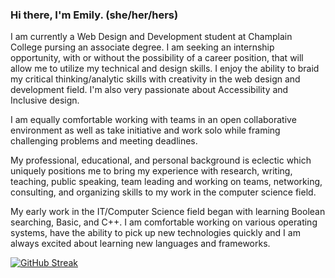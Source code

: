 
### Hi there, I'm Emily. (she/her/hers)

I am currently a Web Design and Development student at Champlain College pursing an associate degree. I am seeking an internship opportunity, with or without the possibility of a career position, that will allow me to utilize my technical and design skills. I enjoy the ability to braid my critical thinking/analytic skills with creativity in the web design and development field. I'm also very passionate about Accessibility and Inclusive design.

I am equally comfortable working with teams in an open collaborative environment as well as take initiative and work solo while framing challenging problems and meeting deadlines.

My professional, educational, and personal background is eclectic which uniquely positions me to bring my experience with research, writing, teaching, public speaking, team leading and working on teams, networking, consulting, and organizing skills to my work in the computer science field. 

My early work in the IT/Computer Science field began with learning Boolean searching, Basic, and C++. I am comfortable working on various operating systems, have the ability to pick up new technologies quickly and I am always excited about learning new languages and frameworks.


[![GitHub Streak](http://github-readme-streak-stats.herokuapp.com?user=emmarie-ahtunan&theme=modern-lilac2)](https://git.io/streak-stats)

<!--
**Emmarie-Ahtunan/Emmarie-Ahtunan** is a ✨ _special_ ✨ repository because its `README.md` (this file) appears on your GitHub profile.

Here are some ideas to get you started:

- 🔭 I’m currently working on ...
- 🌱 I’m currently learning ...
- 👯 I’m looking to collaborate on ...
- 🤔 I’m looking for help with ...
- 💬 Ask me about ...
- 📫 How to reach me: ...
- 😄 Pronouns: ...
- ⚡ Fun fact: ...
-->
